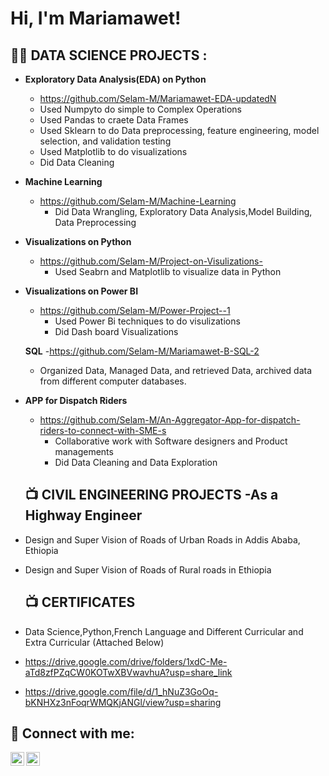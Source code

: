 <h1>Hi, I'm Mariamawet! 

<h2>👨‍💻 DATA SCIENCE PROJECTS :</h2>

- <b> Exploratory Data Analysis(EDA) on Python</b>
  - https://github.com/Selam-M/Mariamawet-EDA-updatedN
  - Used Numpyto do simple to Complex Operations
  - Used Pandas to craete Data Frames 
  - Used Sklearn to do Data preprocessing, feature engineering, model selection, and validation testing
  - Used Matplotlib to do visualizations 
  - Did Data Cleaning
  
- <b> Machine Learning</b>
  - https://github.com/Selam-M/Machine-Learning
    - Did Data Wrangling, Exploratory Data Analysis,Model Building, Data Preprocessing
  
- <b> Visualizations on Python</b>
  - https://github.com/Selam-M/Project-on-Visulizations-
    - Used Seabrn and Matplotlib to visualize data in Python
  
- <b>Visualizations on Power BI</b>
  - https://github.com/Selam-M/Power-Project--1
    - Used Power Bi techniques to do visulizations
    - Did Dash board Visualizations
 
  <b>SQL</b>
  -https://github.com/Selam-M/Mariamawet-B-SQL-2
  - Organized Data, Managed Data, and retrieved Data, archived data from different computer databases.
  
- <b>APP for Dispatch Riders</b>
    - https://github.com/Selam-M/An-Aggregator-App-for-dispatch-riders-to-connect-with-SME-s
       - Collaborative work with Software designers and Product managements 
       - Did Data Cleaning and Data Exploration
  
  
  <h2>📺 CIVIL ENGINEERING PROJECTS -As a Highway Engineer</h2>

- Design and Super Vision of Roads of Urban Roads in Addis Ababa, Ethiopia 
- Design and Super Vision of Roads of Rural roads in Ethiopia 
  
  <h2>📺 CERTIFICATES</h2>
- Data Science,Python,French Language and Different Curricular and Extra Curricular (Attached Below)
- https://drive.google.com/drive/folders/1xdC-Me-aTd8zfPZqCW0KOTwXBVwavhuA?usp=share_link
- https://drive.google.com/file/d/1_hNuZ3GoOq-bKNHXz3nFoqrWMQKjANGl/view?usp=sharing
<h2> 🤳 Connect with me:</h2>

[<img align="left" alt="JoshMadakor | LinkedIn" width="22px" src="https://cdn.jsdelivr.net/npm/simple-icons@v3/icons/linkedin.svg" />][linkedin]
[<img align="left" alt="JoshMadakor | Instagram" width="22px" src="https://cdn.jsdelivr.net/npm/simple-icons@v3/icons/instagram.svg" />][instagram]


[instagram]: https://www.instagram.com/mariamawitbirhanu/?igshid=YmMyMTA2M2Y%3D
[linkedin]: https://www.linkedin.com/in/mariamawit-b-460453120/

